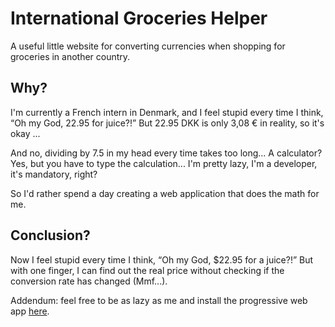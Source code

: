 # International Groceries Helper
A useful little website for converting currencies when shopping for groceries in another country.

## Why?
I'm currently a French intern in Denmark, and I feel stupid every time I think, “Oh my God, 22.95 for juice?!” But 22.95 DKK is only 3,08 € in reality, so it's okay ...

And no, dividing by 7.5 in my head every time takes too long... A calculator? Yes, but you have to type the calculation... I'm pretty lazy, I'm a developer, it's mandatory, right?

So I'd rather spend a day creating a web application that does the math for me.

## Conclusion?

Now I feel stupid every time I think, “Oh my God, $22.95 for a juice?!” But with one finger, I can find out the real price without checking if the conversion rate has changed (Mmf...).

Addendum: feel free to be as lazy as me and install the progressive web app [here](https://groceries-helper.oneiricforge.com).